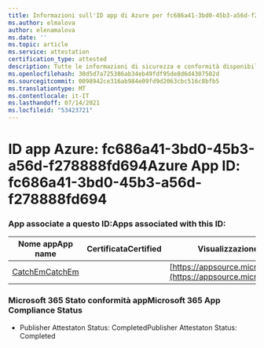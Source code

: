 ```yaml
---
title: Informazioni sull'ID app di Azure per fc686a41-3bd0-45b3-a56d-f278888fd694
ms.author: elmalova
author: elenamalova
ms.date: ''
ms.topic: article
ms.service: attestation
certification_type: attested
description: Tutte le informazioni di sicurezza e conformità disponibili per fc686a41-3bd0-45b3-a56d-f278888fd694.
ms.openlocfilehash: 30d5d7a725386ab34eb49fdf95de8d6d4307502d
ms.sourcegitcommit: 0098942ce316ab984e09fd9d2063cbc516c8bfb5
ms.translationtype: MT
ms.contentlocale: it-IT
ms.lasthandoff: 07/14/2021
ms.locfileid: "53423721"
---
```

# <a name="azure-app-id-fc686a41-3bd0-45b3-a56d-f278888fd694"></a><span data-ttu-id="2c71c-103">ID app Azure: fc686a41-3bd0-45b3-a56d-f278888fd694</span><span class="sxs-lookup"><span data-stu-id="2c71c-103">Azure App ID: fc686a41-3bd0-45b3-a56d-f278888fd694</span></span>


### <a name="apps-associated-with-this-id"></a><span data-ttu-id="2c71c-104">App associate a questo ID:</span><span class="sxs-lookup"><span data-stu-id="2c71c-104">Apps associated with this ID:</span></span>
| <span data-ttu-id="2c71c-105">**Nome app**</span><span class="sxs-lookup"><span data-stu-id="2c71c-105">**App name**</span></span> | <span data-ttu-id="2c71c-106">**Certificata**</span><span class="sxs-lookup"><span data-stu-id="2c71c-106">**Certified**</span></span> | <span data-ttu-id="2c71c-107">**Visualizzazione in AppSource**</span><span class="sxs-lookup"><span data-stu-id="2c71c-107">**View in AppSource**</span></span> |
|-|-|-|
| [<span data-ttu-id="2c71c-108">CatchEm</span><span class="sxs-lookup"><span data-stu-id="2c71c-108">CatchEm</span></span>](https://docs.microsoft.com/en-us/microsoft-365-app-certification/forward/WA200002639) |  | [https://appsource.microsoft.com/product/office/WA200002639](https://appsource.microsoft.com/product/office/WA200002639) |

### <a name="microsoft-365-app-compliance-status"></a><span data-ttu-id="2c71c-109">Microsoft 365 Stato conformità app</span><span class="sxs-lookup"><span data-stu-id="2c71c-109">Microsoft 365 App Compliance Status</span></span>
- <span data-ttu-id="2c71c-110">Publisher Attestaton Status: Completed</span><span class="sxs-lookup"><span data-stu-id="2c71c-110">Publisher Attestaton Status: Completed</span></span>
